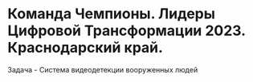 # Команда Чемпионы. Лидеры Цифровой Трансформации 2023. Краснодарский край. 

Задача - Система видеодетекции вооруженных людей
